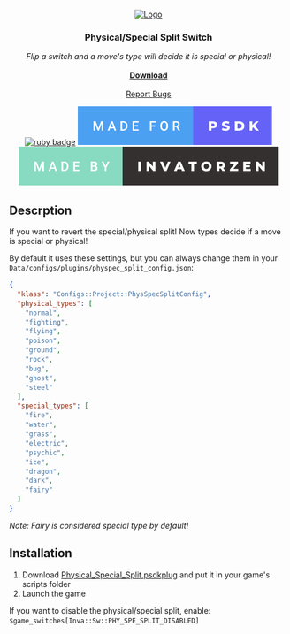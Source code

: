 <!-- PROJECT LOGO -->
<br />
<div align="center">
  <a href="https://github.com/invatorzen/PSDKPlugins">
    <img src="https://i.imgur.com/Q3LOc4v.png" alt="Logo" width="240" height="240">
  </a>

  <h3 align="center">Physical/Special Split Switch</h3>

  <p align="center">
    <i>Flip a switch and a move's type will decide it is special or physical!</i>
    <br /> <br />
    <a href="/plugins/Physical_Special_Split/Physical_Special_Split.psdkplug"><strong>Download</strong></a>
    <br />
    <br />
    <a href="https://github.com/invatorzen/InvatorzenPSDKPlugins/issues">Report Bugs</a>
      
  [![ruby badge](https://forthebadge.com/images/badges/made-with-ruby.svg)](https://forthebadge.com)
  [![psdk badge](/svgs/made_for_psdk.svg)](https://gitlab.com/pokemonsdk/pokemonsdk)
  [![invatorzen badge](/svgs/made_by_invatorzen.svg)](https://github.com/invatorzen/Invatorzens_PSDKPlugins/tree/main)
  </p>
</div>

## Descrption
If you want to revert the special/physical split! Now types decide if a move is special or physical!

By default it uses these settings, but you can always change them in your ``Data/configs/plugins/physpec_split_config.json``:

```json
{
  "klass": "Configs::Project::PhysSpecSplitConfig",
  "physical_types": [
    "normal",
    "fighting",
    "flying",
    "poison",
    "ground",
    "rock",
    "bug",
    "ghost",
    "steel"
  ],
  "special_types": [
    "fire",
    "water",
    "grass",
    "electric",
    "psychic",
    "ice",
    "dragon",
    "dark",
    "fairy"
  ]
}
```

*Note: Fairy is considered special type by default!*

## Installation
<ol>
  <li>Download <a href="/plugins/Physical_Special_Split/Physical_Special_Split.psdkplug">Physical_Special_Split.psdkplug</a> and put it in your game's scripts folder</li>
  <li>Launch the game</li>
</ol>

If you want to disable the physical/special split, enable: ``$game_switches[Inva::Sw::PHY_SPE_SPLIT_DISABLED]``